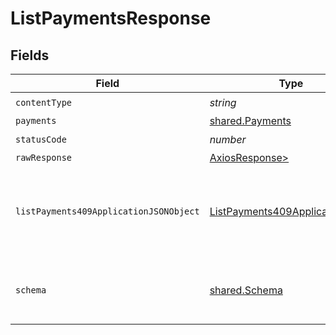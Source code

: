 # ListPaymentsResponse


## Fields

| Field                                                                                       | Type                                                                                        | Required                                                                                    | Description                                                                                 |
| ------------------------------------------------------------------------------------------- | ------------------------------------------------------------------------------------------- | ------------------------------------------------------------------------------------------- | ------------------------------------------------------------------------------------------- |
| `contentType`                                                                               | *string*                                                                                    | :heavy_check_mark:                                                                          | N/A                                                                                         |
| `payments`                                                                                  | [shared.Payments](../../models/shared/payments.md)                                          | :heavy_minus_sign:                                                                          | Success                                                                                     |
| `statusCode`                                                                                | *number*                                                                                    | :heavy_check_mark:                                                                          | N/A                                                                                         |
| `rawResponse`                                                                               | [AxiosResponse>](https://axios-http.com/docs/res_schema)                                    | :heavy_minus_sign:                                                                          | N/A                                                                                         |
| `listPayments409ApplicationJSONObject`                                                      | [ListPayments409ApplicationJSON](../../models/operations/listpayments409applicationjson.md) | :heavy_minus_sign:                                                                          | The data type's dataset has not been requested or is still syncing.                         |
| `schema`                                                                                    | [shared.Schema](../../models/shared/schema.md)                                              | :heavy_minus_sign:                                                                          | Your `query` parameter was not correctly formed                                             |